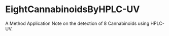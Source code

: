 # EightCannabinoidsByHPLC-UV
A Method Application Note on the detection of 8 Cannabinoids using HPLC-UV.
